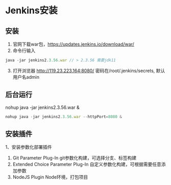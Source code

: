 # Jenkins安装

## 安装
1. 官网下载war包，https://updates.jenkins.io/download/war/
2. 命令行输入
```js 
java -jar jenkins2.3.56.war // > 2.3.56 需要jdk11
```
3. 打开浏览器 http://119.23.223.164:8080/ 密码在/root/.jenkins/secrets, 默认用户名admin


## 后台运行

nohup java -jar jenkins2.3.56.war &
```js
nohup java -jar jenkins2.3.56.war --httpPort=8080 &
```

## 安装插件
1、安装参数化部署插件

1. Git Parameter Plug-In git参数化构建，可选择分支、标签构建
2. Extended Choice Parameter Plug-In 自定义参数化构建，可根据需要任意添加参数
3. NodeJS Plugin Node环境，打包项目